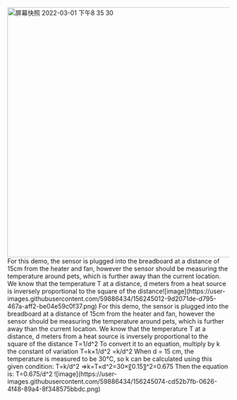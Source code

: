 <img width="565" alt="屏幕快照 2022-03-01 下午8 35 30" src="https://user-images.githubusercontent.com/59886434/156244806-793f3242-ef7e-407e-9bea-aa15d875cd4e.png">
For this demo, the sensor is plugged into the breadboard at a distance of 15cm from the heater and fan, however the sensor should be measuring the temperature around pets, which is further away than the current location. We know that the temperature T at a distance, d meters from a heat source is inversely proportional to the square of the distance![image](https://user-images.githubusercontent.com/59886434/156245012-9d2071de-d795-467a-aff2-be04e59c0f37.png)
For this demo, the sensor is plugged into the breadboard at a distance of 15cm from the heater and fan, however the sensor should be measuring the temperature around pets, which is further away than the current location. We know that the temperature T at a distance, d meters from a heat source is inversely proportional to the square of the distance
T∝1/d^2 
To convert it to an equation, multiply by k the constant of variation
T=k×1/d^2 =k/d^2 
When d = 15 cm, the temperature is measured to be 30℃, so k can be calculated using this given condition:
T=k/d^2 ⇒k=T×d^2=30×〖0.15〗^2=0.675
Then the equation is:
T=0.675/d^2 
![image](https://user-images.githubusercontent.com/59886434/156245074-cd52b7fb-0626-4f48-89a4-8f348575bbdc.png)
